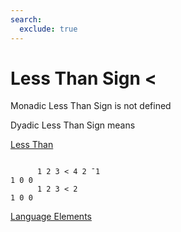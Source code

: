 ```yaml
---
search:
  exclude: true
---
```






<h1 class="heading"><span class="name">Less Than Sign</span> <span class="command"><</span></h1>



Monadic Less Than Sign is not defined

Dyadic Less Than Sign means


[Less Than](../primitive-functions/less.md)
```apl

      1 2 3 < 4 2 ¯1
1 0 0
      1 2 3 < 2
1 0 0

```


[Language Elements](./language-elements.md)


